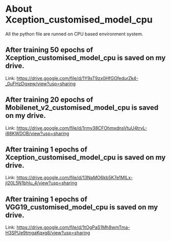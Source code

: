 # About Xception_customised_model_cpu

All the python file are runned on CPU based environment system.

## After training 50 epochs of Xception_customised_model_cpu is saved on my drive.

Link: https://drive.google.com/file/d/1Y9sT9zx0HfGGfedurZk4-_0uFHzDgxew/view?usp=sharing

## After training 20 epochs of Mobilenet_v2_customised_model_cpu is saved on my drive.

Link: https://drive.google.com/file/d/1rmy38CFOhmxdnsVtuU4tryL-i88KWDOB/view?usp=sharing

## After training 1 epochs of Xception_customised_model_cpu is saved on my drive.

Link: https://drive.google.com/file/d/13NaMO6kb5K7e1MlLx-jl20L5N1bhlu_4/view?usp=sharing

## After training 1 epochs of VGG19_customised_model_cpu is saved on my drive.

Link: https://drive.google.com/file/d/1tOgPaS1Mh8wmTma-H3SPUe9tmgaKqxg8/view?usp=sharing
